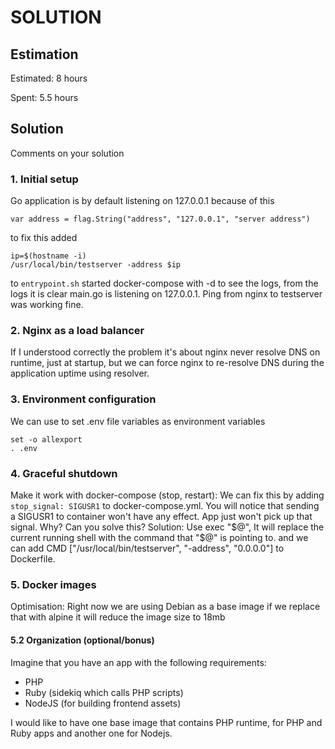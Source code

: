 SOLUTION
========

Estimation
----------
Estimated: 8 hours

Spent: 5.5 hours


Solution
--------
Comments on your solution


### 1. Initial setup

Go application is by default listening on 127.0.0.1 because of this
```
var address = flag.String("address", "127.0.0.1", "server address")
```
to fix this added 
```
ip=$(hostname -i)
/usr/local/bin/testserver -address $ip
```
to `entrypoint.sh`
started docker-compose with -d to see the logs, from the logs it is clear main.go is listening on 127.0.0.1. Ping from nginx to testserver was working fine.

### 2. Nginx as a load balancer
If I understood correctly the problem it's about nginx never resolve DNS on runtime, just at startup, but we can force nginx to re-resolve DNS during the application uptime using resolver.

### 3. Environment configuration
We can use to set .env file variables as environment variables
```
set -o allexport
. .env
```

### 4. Graceful shutdown
Make it work with docker-compose (stop, restart): We can fix this by adding `stop_signal: SIGUSR1` to docker-compose.yml.
You will notice that sending a SIGUSR1 to container won't have any effect. App just won't pick up that signal. Why? Can you solve this?
Solution: Use exec "$@", It will replace the current running shell with the command that "$@" is pointing to.
and we can add CMD ["/usr/local/bin/testserver", "-address", "0.0.0.0"] to Dockerfile.

### 5. Docker images
Optimisation: Right now we are using Debian as a base image if we replace that with alpine it will reduce the image size to 18mb

#### 5.2 Organization (optional/bonus)
Imagine that you have an app with the following requirements:
- PHP
- Ruby (sidekiq which calls PHP scripts)
- NodeJS (for building frontend assets)

I would like to have one base image that contains PHP runtime, for PHP and Ruby apps and another one for Nodejs. 
